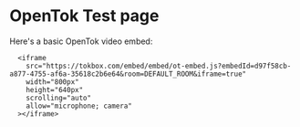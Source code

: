# OpenTok Test page

Here's a basic OpenTok video embed: 


      <iframe
        src="https://tokbox.com/embed/embed/ot-embed.js?embedId=d97f58cb-a877-4755-af6a-35618c2b6e64&room=DEFAULT_ROOM&iframe=true"
        width="800px"
        height="640px"
        scrolling="auto"
        allow="microphone; camera"
      ></iframe>
    
